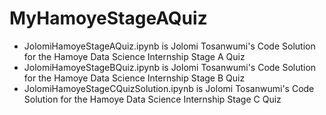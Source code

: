 # MyHamoyeStageAQuiz
- JolomiHamoyeStageAQuiz.ipynb is Jolomi Tosanwumi's Code Solution for the Hamoye Data Science Internship Stage A Quiz
- JolomiHamoyeStageBQuiz.ipynb is Jolomi Tosanwumi's Code Solution for the Hamoye Data Science Internship Stage B Quiz
- JolomiHamoyeStageCQuizSolution.ipynb is Jolomi Tosanwumi's Code Solution for the Hamoye Data Science Internship Stage C Quiz
